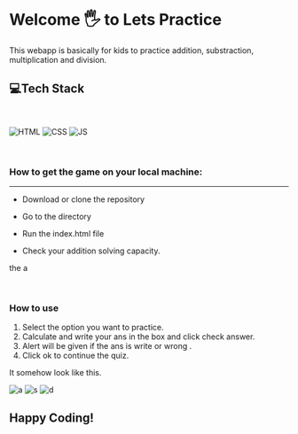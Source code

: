 # Welcome 🖐 to Lets Practice

This webapp is basically for kids to practice addition, substraction, multiplication and division.

## 💻Tech Stack
<br>

![HTML](https://img.shields.io/badge/html5%20-%23E34F26.svg?&style=for-the-badge&logo=html5&logoColor=white)
![CSS](https://img.shields.io/badge/css3%20-%231572B6.svg?&style=for-the-badge&logo=css3&logoColor=white)
![JS](https://img.shields.io/badge/javascript%20-%23323330.svg?&style=for-the-badge&logo=javascript&logoColor=%23F7DF1E)

<br>

### How to get the game on your local machine:

---

- Download or clone the repository

- Go to the directory
- Run the index.html file
- Check your addition solving capacity.

the a

<br>

### How to use 
1. Select the option you want to practice.
1. Calculate and write your ans in the box and click check answer.
2. Alert will be given if the ans is write or wrong .
3. Click ok to continue the quiz.

It somehow look like this.

![a](https://user-images.githubusercontent.com/76838660/128598434-f516f5dc-d37a-47d5-9cf3-2558687efeab.PNG)
![s](https://user-images.githubusercontent.com/76838660/128598436-15890da5-274c-4c72-b87a-648b93f1fb12.PNG)
![d](https://user-images.githubusercontent.com/76838660/128598437-d4a38186-9eba-4d61-9074-f429e6c1b8da.PNG)


## Happy Coding!
